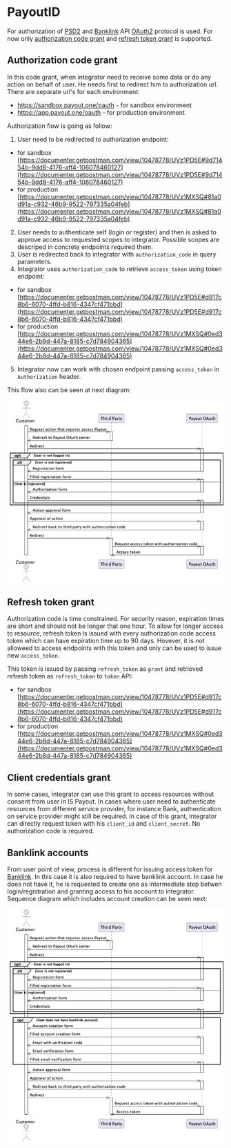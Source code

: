 # PayoutID

For authorization of [PSD2](./psd2.md) and [Banklink](./banklink.md) API [OAuth2](https://oauth.net/2/) protocol is used. For now only [authorization code grant](https://www.oauth.com/oauth2-servers/server-side-apps/authorization-code/) and [refresh token grant](https://www.oauth.com/oauth2-servers/making-authenticated-requests/refreshing-an-access-token/) is supported.

## Authorization code grant

In this code grant, when integrator need to receive some data or do any action on behalf of user. He needs first to redirect him to authorization url. There are separate url's for each environment:

 - https://sandbox.payout.one/oauth - for sandbox environment
 - https://app.payout.one/oauth - for production environment

Authorization flow is going as follow:

1. User need to be redirected to authorization endpoint:
  * for sandbox [https://documenter.getpostman.com/view/10478778/UVz1PD5E#9d71454b-9dd8-4176-aff4-106078460127](https://documenter.getpostman.com/view/10478778/UVz1PD5E#9d71454b-9dd8-4176-aff4-106078460127)
  * for production [https://documenter.getpostman.com/view/10478778/UVz1MXSQ#81a0d91a-c932-46b9-9522-797335a04feb](https://documenter.getpostman.com/view/10478778/UVz1MXSQ#81a0d91a-c932-46b9-9522-797335a04feb)
2. User needs to authenticate self (login or register) and then is asked to approve access to requested scopes to integrator. Possible scopes are descriped in concrete endpoints required them.
3. User is redirected back to integrator with `authorization_code` in query parameters.
4. Integrator uses `authorization_code` to retrieve `access_token` using token endpoint:
  * for sandbox [https://documenter.getpostman.com/view/10478778/UVz1PD5E#d917c8b6-6070-4ffd-b816-4347cf471bbd](https://documenter.getpostman.com/view/10478778/UVz1PD5E#d917c8b6-6070-4ffd-b816-4347cf471bbd)
  * for production [https://documenter.getpostman.com/view/10478778/UVz1MXSQ#0ed344e6-2b8d-447a-8185-c7d784904365](https://documenter.getpostman.com/view/10478778/UVz1MXSQ#0ed344e6-2b8d-447a-8185-c7d784904365)
5. Integrator now can work with chosen endpoint passing `access_token` in `Authorization` header.

This flow also can be seen at next diagram:

![Authorization code flow sequence diagram](./_media/authorization_code_flow.png)



## Refresh token grant

Authorization code is time constrained. For security reason, expiration times are short and should not be longer that one hour. To allow for longer access to resource, refresh token is issued with every authorization code access token which can have expiration time up to 90 days. Hovever, it is not alloweed to access endpoints with this token and only can be used to issue new `access_token`.

This token is issued by passing `refresh_token` as `grant` and retrieved refresh token as `refresh_token` to `token` API:
  * for sandbox [https://documenter.getpostman.com/view/10478778/UVz1PD5E#d917c8b6-6070-4ffd-b816-4347cf471bbd](https://documenter.getpostman.com/view/10478778/UVz1PD5E#d917c8b6-6070-4ffd-b816-4347cf471bbd)
  * for production [https://documenter.getpostman.com/view/10478778/UVz1MXSQ#0ed344e6-2b8d-447a-8185-c7d784904365](https://documenter.getpostman.com/view/10478778/UVz1MXSQ#0ed344e6-2b8d-447a-8185-c7d784904365)

## Client credentials grant

In some cases, integrator can use this grant to access resources without consent from user in IS Payout. In cases where user need to authenticate resources from different service provider, for instance Bank, authentication on service provider might still be required. In case of this grant, integrator can directly request token with his `client_id` and `client_secret`. No authorization code is required. 

## Banklink accounts

From user point of view, process is different for issuing access token for [Banklink](./banklink.md). In this case it is also required to have banklink account. In case he does not have it, he is requested to create one as intermediate step betwen login/registration and granting access to his account to integrator. Sequence diagram which includes account creation can be seen next:

![Banklink authorization code flow sequence diagram](./_media/banklink_authorization_code_flow.png)
